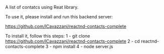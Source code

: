 A list of contatcs using Reat library.

To use it, please install and run this backend server:

https://github.com/lCavazzani/reactnd-contacts-complete

To install it, follow this steps:
1 - git clone https://github.com/lCavazzani/reactnd-contacts-complete
2 - cd reactnd-contacts-complete
3 - npm install
4 - node server.js

